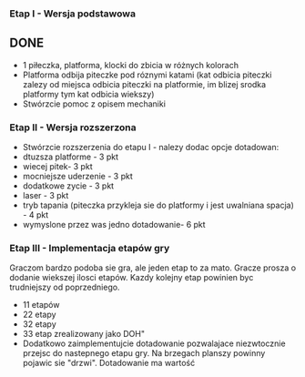 ### Etap I - Wersja podstawowa

## DONE

- 1 piłeczka, platforma, klocki do zbicia w różnych kolorach
- Platforma odbija piteczke pod róznymi katami (kat odbicia piteczki zalezy od miejsca odbicia piteczki na platformie, im blizej srodka platformy tym kat odbicia wiekszy)
- Stwórzcie pomoc z opisem mechaniki

### Etap II - Wersja rozszerzona

- Stwórzcie rozszerzenia do etapu I - nalezy dodac opcje dotadowan:
- dtuzsza platforme - 3 pkt
- wiecej pitek- 3 pkt
- mocniejsze uderzenie - 3 pkt
- dodatkowe zycie - 3 pkt
- laser - 3 pkt
- tryb tapania (piteczka przykleja sie do platformy i jest uwalniana spacja) - 4 pkt
- wymyslone przez was jedno dotadowanie- 6 pkt

### Etap III - Implementacja etapów gry

Graczom bardzo podoba sie gra, ale jeden etap to za mato. Gracze prosza o dodanie wiekszej ilosci etapów. Kazdy kolejny etap powinien byc trudniejszy od poprzedniego.

- 11 etapów
- 22 etapy
- 32 etapy
- 33 etap zrealizowany jako DOH"
- Dodatkowo zaimplementujcie dotadowanie pozwalajace niezwtocznie przejsc do nastepnego etapu gry. Na brzegach planszy powinny pojawic sie "drzwi". Dotadowanie ma wartość
